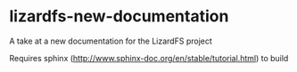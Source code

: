 # lizardfs-new-documentation
A take at a new documentation for the LizardFS project

Requires sphinx (http://www.sphinx-doc.org/en/stable/tutorial.html) to build

